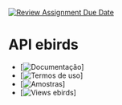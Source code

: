 [![Review Assignment Due Date](https://classroom.github.com/assets/deadline-readme-button-22041afd0340ce965d47ae6ef1cefeee28c7c493a6346c4f15d667ab976d596c.svg)](https://classroom.github.com/a/oHw8ptbv)
# API ebirds
- [![Documentação](https://documenter.getpostman.com/view/664302/S1ENwy59)]
- [![Termos de uso](https://www.birds.cornell.edu/home/ebird-api-terms-of-use/)]
- [![Amostras](https://support.ebird.org/en/support/solutions/articles/48000838205-download-ebird-data#anchorEBD)]
- [![Views ebirds](https://ebird.org/explore)]
